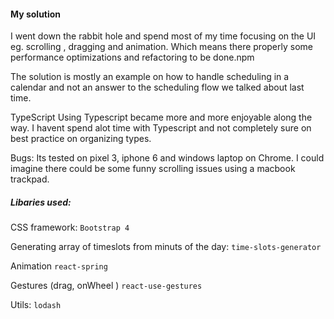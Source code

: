 
#### My solution

I went down the rabbit hole and spend most of my time focusing on the UI eg.
scrolling , dragging and animation. Which means there properly some performance optimizations and refactoring to be done.npm

The solution is mostly an example on how to handle scheduling in a calendar and not an answer to the scheduling flow we talked about last time.

TypeScript 
Using Typescript became more and more enjoyable along the way. I havent spend alot time with Typescript and not completely sure on best practice on organizing types.

Bugs:
Its tested on pixel 3, iphone 6 and windows laptop on Chrome.
I could imagine there could be some funny scrolling issues using a macbook trackpad. 


##### Libaries used:
CSS framework: ```Bootstrap 4```

Generating array of timeslots from minuts of the day: 
```time-slots-generator```

Animation 
```react-spring```

Gestures (drag, onWheel )
```react-use-gestures```

Utils:
```lodash```

